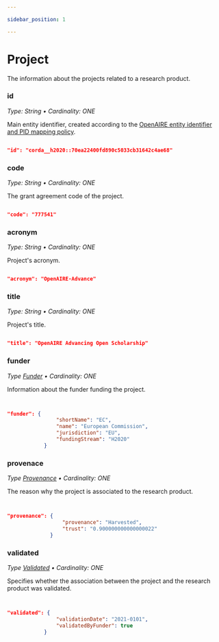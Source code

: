 ```yaml
---

sidebar_position: 1

---
```




# Project


The information about the projects related to a research product.


### id

_Type: String &bull; Cardinality: ONE_


Main entity identifier, created according to the [OpenAIRE entity identifier and PID mapping policy](../../data-model/pids-and-identifiers).


```json

"id": "corda__h2020::70ea22400fd890c5033cb31642c4ae68"

```


### code

_Type: String &bull; Cardinality: ONE_


Τhe grant agreement code of the project.


```json

"code": "777541"

```


### acronym

_Type: String &bull; Cardinality: ONE_


Project's acronym.


```json

"acronym": "OpenAIRE-Advance"

```


### title

_Type: String &bull; Cardinality: ONE_


Project's title.


```json

"title": "OpenAIRE Advancing Open Scholarship"

```


### funder

_Type [Funder](funder.md)  &bull; Cardinality: ONE_


Information about the funder funding the project.


```json


"funder": {
                "shortName": "EC",
                "name": "European Commission",
                "jurisdiction": "EU",
                "fundingStream": "H2020"
            }


```

### provenace


_Type [Provenance](../../data-model/entities/other#provenance-2)  &bull; Cardinality: ONE_


The reason why the project is associated to the research product.


```json


"provenance": {
                  "provenance": "Harvested",
                  "trust": "0.900000000000000022"
              }

```


### validated


_Type [Validated](validated.md)  &bull; Cardinality: ONE_


Specifies whether the association between the project and the research product was validated.


```json


"validated": {
                "validationDate": "2021-0101",
                "validatedByFunder": true
            }

```

